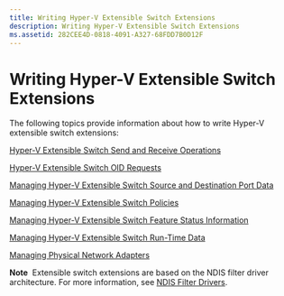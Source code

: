 ```yaml
---
title: Writing Hyper-V Extensible Switch Extensions
description: Writing Hyper-V Extensible Switch Extensions
ms.assetid: 282CEE4D-0818-4091-A327-68FDD7B0D12F
---
```


# Writing Hyper-V Extensible Switch Extensions


The following topics provide information about how to write Hyper-V extensible switch extensions:

[Hyper-V Extensible Switch Send and Receive Operations](hyper-v-extensible-switch-send-and-receive-operations.md)

[Hyper-V Extensible Switch OID Requests](hyper-v-extensible-switch-oid-requests.md)

[Managing Hyper-V Extensible Switch Source and Destination Port Data](managing-hyper-v-extensible-switch-source-and-destination-port-data.md)

[Managing Hyper-V Extensible Switch Policies](managing-hyper-v-extensible-switch-extensibility-policies.md)

[Managing Hyper-V Extensible Switch Feature Status Information](managing-hyper-v-extensible-switch-feature-status-information.md)

[Managing Hyper-V Extensible Switch Run-Time Data](managing-hyper-v-extensible-switch-run-time-data.md)

[Managing Physical Network Adapters](managing-physical-network-adapters.md)

**Note**  Extensible switch extensions are based on the NDIS filter driver architecture. For more information, see [NDIS Filter Drivers](ndis-filter-drivers.md).

 

 

 





